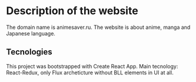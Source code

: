 # Description of the website

The domain name is animesaver.ru. The website is about anime, manga and Japanese language.

## Tecnologies

This project was bootstrapped with Create React App. 
Main tecnology: React-Redux, only Flux archeticture without BLL elements in UI at all.
